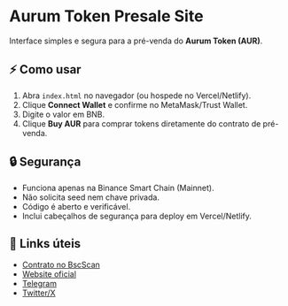 # Aurum Token Presale Site

Interface simples e segura para a pré-venda do **Aurum Token (AUR)**.

## ⚡ Como usar
1. Abra `index.html` no navegador (ou hospede no Vercel/Netlify).
2. Clique **Connect Wallet** e confirme no MetaMask/Trust Wallet.
3. Digite o valor em BNB.
4. Clique **Buy AUR** para comprar tokens diretamente do contrato de pré-venda.

## 🔒 Segurança
- Funciona apenas na Binance Smart Chain (Mainnet).
- Não solicita seed nem chave privada.
- Código é aberto e verificável.
- Inclui cabeçalhos de segurança para deploy em Vercel/Netlify.

## 📎 Links úteis
- [Contrato no BscScan](https://bscscan.com/address/0xAC958dE36acfbb1DCE325140973799475Ed9493E)
- [Website oficial](https://siteaurumtoken-3mf1.vercel.app/)
- [Telegram](https://t.me/+K89vByqHzvU2NGY0)
- [Twitter/X](https://x.com/Aurumaur_?t=MoAvydhf_ZGPeubIjd25qA&s=09)

